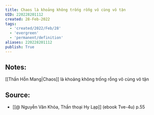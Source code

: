 ```yaml
---
title: Chaos là khoảng không trống rỗng vô cùng vô tận
UID: 220228201112
created: 28-Feb-2022
tags:
  - 'created/2022/Feb/28'
  - 'evergreen'
  - 'permanent/definition'
aliases: 220228201112
publish: True
---
```

## Notes:
[[Thần Hỗn Mang|Chaos]] là khoảng không trống rỗng vô cùng vô tận

## Source:
- [[@ Nguyễn Văn Khỏa, Thần thoại Hy Lạp]] (ebook Tve-4u) p.55
